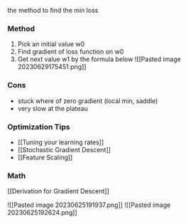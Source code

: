 the method to find the min loss

### Method
1. Pick an initial value w0
2. Find gradient of loss function on w0
3. Get next value w1 by the formula below
![[Pasted image 20230629175451.png]]

### Cons
+ stuck where of zero gradient (local min, saddle)
+ very slow at the plateau

### Optimization Tips
+ [[Tuning your learning rates]]
+ [[Stochastic Gradient Descent]]
+ [[Feature Scaling]]

### Math
[[Derivation for Gradient Descent]]


![[Pasted image 20230625191937.png]]
![[Pasted image 20230625192624.png]]
